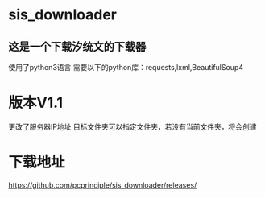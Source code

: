# sis_downloader
## 这是一个下载汐统文的下载器
使用了python3语言
需要以下的python库：requests,lxml,BeautifulSoup4
# 版本V1.1
  更改了服务器IP地址
  目标文件夹可以指定文件夹，若没有当前文件夹，将会创建
# 下载地址
  https://github.com/pcprinciple/sis_downloader/releases/
